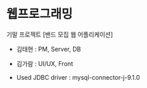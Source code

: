 # 웹프로그래밍
기말 프로젝트 [밴드 모집 웹 어플리케이션]
- 김태현 : PM, Server, DB
- 김가람 : UI/UX, Front

- Used JDBC driver : mysql-connector-j-9.1.0
